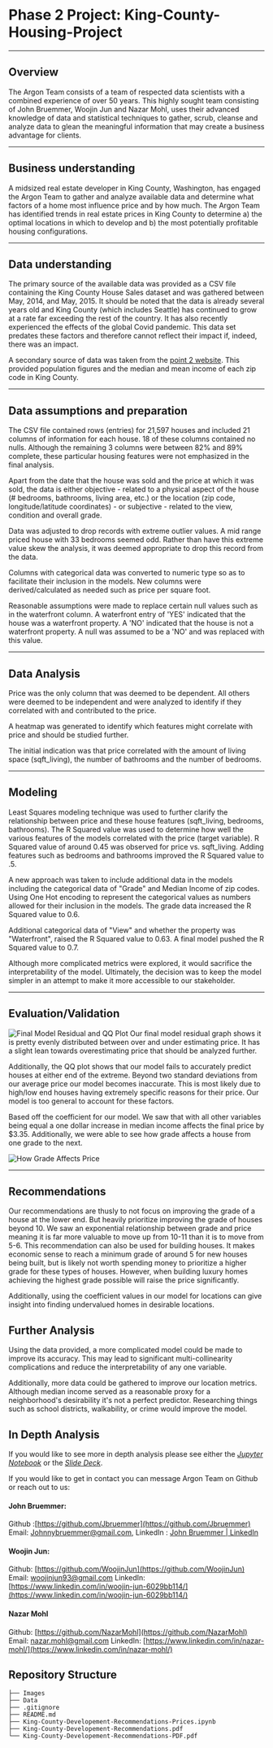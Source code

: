 
# Phase 2 Project: King-County-Housing-Project

---

## Overview

The Argon Team consists of a team of respected data scientists with a combined experience of over 50 years. This highly sought team consisting of John Bruemmer, Woojin Jun and Nazar Mohl, uses their advanced knowledge of data and statistical techniques to gather, scrub, cleanse and analyze data to glean the meaningful information that may create a business advantage for clients.

---

## Business understanding

A midsized real estate developer in King County, Washington, has engaged the Argon Team to gather and analyze available data and determine what factors of a home most influence price and by how much. The Argon Team has identified trends in real estate prices in King County to determine a) the optimal locations in which to develop and b) the most potentially profitable housing configurations.

---

## Data understanding

The primary source of the available data was provided as a CSV file containing the King County House Sales dataset and was gathered between May, 2014, and May, 2015. It should be noted that the data is already several years old and King County (which includes Seattle) has continued to grow at a rate far exceeding the rest of the country. It has also recently experienced the effects of the global Covid pandemic. This data set predates these factors and therefore cannot reflect their impact if, indeed, there was an impact.

A secondary source of data was taken from the [point 2 website](https://www.point2homes.com/US/Neighborhood/WA/King-County-Demographics.html#MedianIncomeByZipcode). This provided population figures and the median and mean income of each zip code in King County.

---

## Data assumptions and preparation

The CSV file contained rows (entries) for 21,597 houses and included 21 columns of information for each house. 18 of these columns contained no nulls. Although the remaining 3 columns were between 82% and 89% complete, these particular housing features were not emphasized in the final analysis.

Apart from the date that the house was sold and the price at which it was sold, the data is either objective - related to a physical aspect of the house (# bedrooms, bathrooms, living area, etc.) or the location (zip code, longitude/latitude coordinates) - or subjective - related to the view, condition and overall grade.

Data was adjusted to drop records with extreme outlier values. A mid range priced house with 33 bedrooms seemed odd. Rather than have this extreme value skew the analysis, it was deemed appropriate to drop this record from the data.

Columns with categorical data was converted to numeric type so as to facilitate their inclusion in the models. New columns were derived/calculated as needed such as price per square foot.

Reasonable assumptions were made to replace certain null values such as in the waterfront column. A waterfront entry of 'YES' indicated that the house was a waterfront property. A 'NO' indicated that the house is not a waterfront property. A null was assumed to be a 'NO' and was replaced with this value.

---

## Data Analysis

Price was the only column that was deemed to be dependent. All others were deemed to be independent and were analyzed to identify if they correlated with and contributed to the price.

A heatmap was generated to identify which features might correlate with price and should be studied further.

The initial indication was that price correlated with the amount of living space (sqft_living), the number of bathrooms and the number of bedrooms.

  

---

## Modeling

Least Squares modeling technique was used to further clarify the relationship between price and these house features (sqft_living, bedrooms, bathrooms). The R Squared value was used to determine how well the various features of the models correlated with the price (target variable). R Squared value of around 0.45 was observed for price vs. sqft_living. Adding features such as bedrooms and bathrooms improved the R Squared value to .5.

A new approach was taken to include additional data in the models including the categorical data of "Grade" and Median Income of zip codes. Using One Hot encoding to represent the categorical values as numbers allowed for their inclusion in the models. The grade data increased the R Squared value to 0.6.

Additional categorical data of "View" and whether the property was "Waterfront", raised the R Squared value to 0.63. A final model pushed the R Squared value to 0.7.

Although more complicated metrics were explored, it would sacrifice the interpretability of the model. Ultimately, the decision was to keep the model simpler in an attempt to make it more accessible to our stakeholder. 
  

---

## Evaluation/Validation


   ![Final Model Residual and QQ Plot](/Images/final_model_graphs.png)
Our final model residual graph shows it is pretty evenly distributed between over and under estimating price. It has a slight lean towards overestimating price that should be analyzed further.

Additionally, the QQ plot shows that our model fails to accurately predict houses at either end of the extreme. Beyond two standard deviations from our average price our model becomes inaccurate. This is most likely due to high/low end houses having extremely specific reasons for their price. Our model is too general to account for these factors. 

Based off the coefficient for our model. We saw that with all other variables being equal a one dollar increase in median income affects the final price by $3.35. Additionally, we were able to see how grade affects a house from one grade to the next. 

![How Grade Affects Price](/Images/How_Grade_Affects_Price.png)


---

## Recommendations

Our recommendations are thusly to not focus on improving the grade of a house at the lower end. But heavily prioritize improving the grade of houses beyond 10. We saw an exponential relationship between grade and price meaning it is far more valuable to move up from 10-11 than it is to move from 5-6. This recommendation can also be used for building houses. It makes economic sense to reach a minimum grade of around 5 for new houses being built, but is likely not worth spending money to prioritize a higher grade for these types of houses. However, when building luxury homes achieving the highest grade possible will raise the price significantly. 

Additionally, using the coefficient values in our model for locations can give insight into finding undervalued homes in desirable locations. 

## Further Analysis

Using the data provided, a more complicated model could be made to improve its accuracy. This may lead to significant multi-collinearity complications and reduce the interpretability of any one variable. 

Additionally, more data could be gathered to improve our location metrics. Although median income served as a reasonable proxy for a neighborhood's desirability it's not a perfect predictor. Researching things such as school districts, walkability, or crime would improve the model.

## In Depth Analysis
If you would like to see more in depth analysis please see either the *[Jupyter Notebook](https://github.com/Jbruemmer/Movie-Studio-Analysis/blob/main/Movie%20Box%20Office%20Analysis%20Jupyter%20Notebook.ipynb)* or the *[Slide Deck](https://github.com/Jbruemmer/Movie-Studio-Analysis/blob/main/Presentation%20Movie%20Studio%20PDF.pdf)*.

If you would like to get in contact you can message Argon Team on Github or reach out to us:
#### John Bruemmer:
Github :[https://github.com/Jbruemmer](https://github.com/Jbruemmer)
Email: Johnnybruemmer@gmail.com, 
LinkedIn : [John Bruemmer | LinkedIn](https://www.linkedin.com/in/john-bruemmer-407a58a4/)

#### Woojin Jun:
Github: [https://github.com/WoojinJun](https://github.com/WoojinJun)
Email: [woojinjun93@gmail.com](mailto:woojinjun93@gmail.com)
LinkedIn: [https://www.linkedin.com/in/woojin-jun-6029bb114/](https://www.linkedin.com/in/woojin-jun-6029bb114/)

#### Nazar Mohl
Github: [https://github.com/NazarMohl](https://github.com/NazarMohl)
Email: [nazar.mohl@gmail.com](mailto:nazar.mohl@gmail.com)
LinkedIn: [https://www.linkedin.com/in/nazar-mohl/](https://www.linkedin.com/in/nazar-mohl/)



## Repository Structure
```
├── Images
├── Data
├── .gitignore
├── README.md
├── King-County-Developement-Recommendations-Prices.ipynb
├── King-County-Developement-Recommendations.pdf
└── King-County-Developement-Recommendations-PDF.pdf

